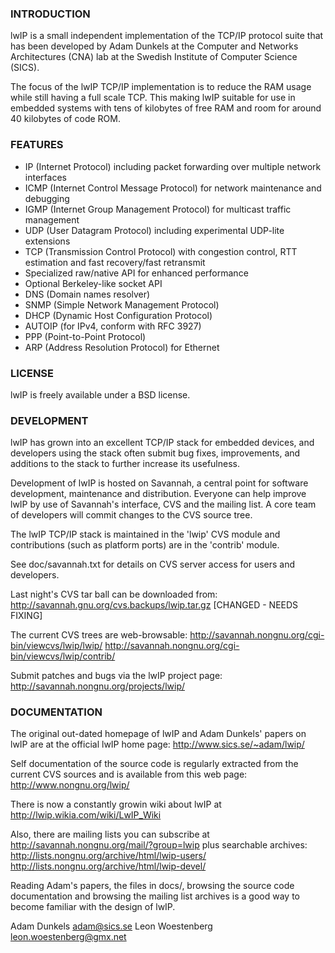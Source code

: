 ### INTRODUCTION

lwIP is a small independent implementation of the TCP/IP protocol
suite that has been developed by Adam Dunkels at the Computer and
Networks Architectures (CNA) lab at the Swedish Institute of Computer
Science (SICS).

The focus of the lwIP TCP/IP implementation is to reduce the RAM usage
while still having a full scale TCP. This making lwIP suitable for use
in embedded systems with tens of kilobytes of free RAM and room for
around 40 kilobytes of code ROM.

### FEATURES

  * IP (Internet Protocol) including packet forwarding over multiple network
    interfaces
  * ICMP (Internet Control Message Protocol) for network maintenance and debugging
  * IGMP (Internet Group Management Protocol) for multicast traffic management
  * UDP (User Datagram Protocol) including experimental UDP-lite extensions
  * TCP (Transmission Control Protocol) with congestion control, RTT estimation
    and fast recovery/fast retransmit
  * Specialized raw/native API for enhanced performance
  * Optional Berkeley-like socket API
  * DNS (Domain names resolver)
  * SNMP (Simple Network Management Protocol)
  * DHCP (Dynamic Host Configuration Protocol)
  * AUTOIP (for IPv4, conform with RFC 3927)
  * PPP (Point-to-Point Protocol)
  * ARP (Address Resolution Protocol) for Ethernet

### LICENSE

lwIP is freely available under a BSD license.

### DEVELOPMENT

lwIP has grown into an excellent TCP/IP stack for embedded devices,
and developers using the stack often submit bug fixes, improvements,
and additions to the stack to further increase its usefulness.

Development of lwIP is hosted on Savannah, a central point for
software development, maintenance and distribution. Everyone can
help improve lwIP by use of Savannah's interface, CVS and the
mailing list. A core team of developers will commit changes to the
CVS source tree.

The lwIP TCP/IP stack is maintained in the 'lwip' CVS module and
contributions (such as platform ports) are in the 'contrib' module.

See doc/savannah.txt for details on CVS server access for users and
developers.

Last night's CVS tar ball can be downloaded from:
  http://savannah.gnu.org/cvs.backups/lwip.tar.gz [CHANGED - NEEDS FIXING]

The current CVS trees are web-browsable:
  http://savannah.nongnu.org/cgi-bin/viewcvs/lwip/lwip/
  http://savannah.nongnu.org/cgi-bin/viewcvs/lwip/contrib/

Submit patches and bugs via the lwIP project page:
  http://savannah.nongnu.org/projects/lwip/


### DOCUMENTATION

The original out-dated homepage of lwIP and Adam Dunkels' papers on
lwIP are at the official lwIP home page:
  http://www.sics.se/~adam/lwip/

Self documentation of the source code is regularly extracted from the
current CVS sources and is available from this web page:
  http://www.nongnu.org/lwip/

There is now a constantly growin wiki about lwIP at
  http://lwip.wikia.com/wiki/LwIP_Wiki

Also, there are mailing lists you can subscribe at
  http://savannah.nongnu.org/mail/?group=lwip
plus searchable archives:
  http://lists.nongnu.org/archive/html/lwip-users/
  http://lists.nongnu.org/archive/html/lwip-devel/

Reading Adam's papers, the files in docs/, browsing the source code
documentation and browsing the mailing list archives is a good way to
become familiar with the design of lwIP.

Adam Dunkels <adam@sics.se>
Leon Woestenberg <leon.woestenberg@gmx.net>

